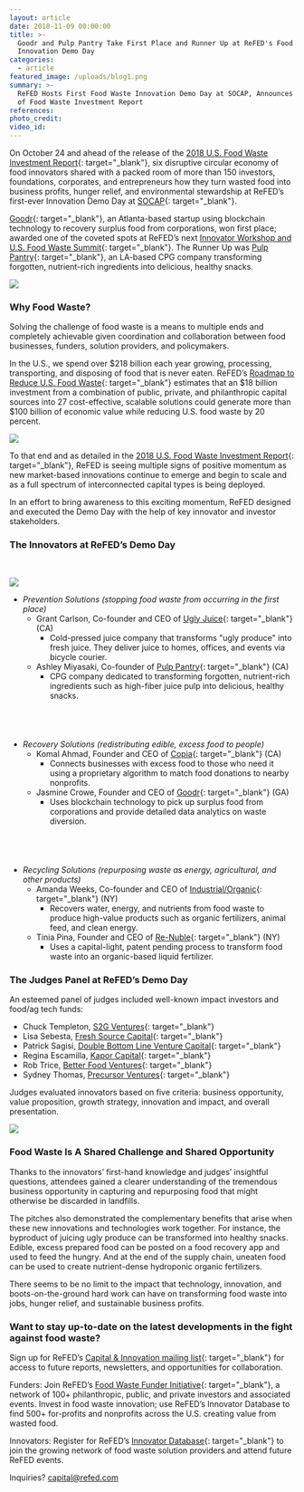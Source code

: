 ```yaml
---
layout: article
date: 2018-11-09 00:00:00
title: >-
  Goodr and Pulp Pantry Take First Place and Runner Up at ReFED's Food Waste
  Innovation Demo Day
categories:
  - article
featured_image: /uploads/blog1.png
summary: >-
  ReFED Hosts First Food Waste Innovation Demo Day at SOCAP, Announces Release
  of Food Waste Investment Report
references:
photo_credit:
video_id:
---
```


On October 24 and ahead of the release of the [2018 U.S. Food Waste Investment Report](https://www.refed.com/downloads/ReFED-2018-US-Food-Waste-Investment-Report.pdf){: target="_blank"}, six disruptive circular economy of food innovators shared with a packed room of more than 150 investors, foundations, corporates, and entrepreneurs how they turn wasted food into business profits, hunger relief, and environmental stewardship at ReFED’s first-ever Innovation Demo Day at [SOCAP](https://socialcapitalmarkets.net/){: target="_blank"}.

[Goodr](https://goodr.co/){: target="_blank"}, an Atlanta-based startup using blockchain technology to recovery surplus food from corporations, won first place; awarded one of the coveted spots at ReFED’s next [Innovator Workshop and U.S. Food Waste Summit](https://www.refed.com/content-hub/great-minds-think-differently-diverse-group-at-innovator-workshop-accelerates-food-waste-solutions){: target="_blank"}. The Runner Up was [Pulp Pantry](https://pulppantry.com/){: target="_blank"}, an LA-based CPG company transforming forgotten, nutrient-rich ingredients into delicious, healthy snacks.

![](/uploads/blog2.png)

### **Why Food Waste?**

Solving the challenge of food waste is a means to multiple ends and completely achievable given coordination and collaboration between food businesses, funders, solution providers, and policymakers.

In the U.S., we spend over $218 billion each year growing, processing, transporting, and disposing of food that is never eaten. ReFED’s [Roadmap to Reduce U.S. Food Waste](https://www.refed.com/downloads/ReFED_Report_2016.pdf){: target="_blank"} estimates that an $18 billion investment from a combination of public, private, and philanthropic capital sources into 27 cost-effective, scalable solutions could generate more than $100 billion of economic value while reducing U.S. food waste by 20 percent.

![](/uploads/blog3.png)

To that end and as detailed in the [2018 U.S. Food Waste Investment Report](https://www.refed.com/downloads/ReFED-2018-US-Food-Waste-Investment-Report.pdf){: target="_blank"}, ReFED is seeing multiple signs of positive momentum as new market-based innovations continue to emerge and begin to scale and as a full spectrum of interconnected capital types is being deployed.

In an effort to bring awareness to this exciting momentum, ReFED designed and executed the Demo Day with the help of key innovator and investor stakeholders.

### **The Innovators at ReFED’s Demo Day**

&nbsp;

![](/uploads/blog4.png)

* *Prevention Solutions (stopping food waste from occurring in the first place)*
  * Grant Carlson, Co-founder and CEO of [Ugly Juice](https://www.drinkuglyjuice.com/){: target="_blank"} (CA)
    * Cold-pressed juice company that transforms "ugly produce" into fresh juice. They deliver juice to homes, offices, and events via bicycle courier.
  * Ashley Miyasaki, Co-founder of [Pulp Pantry](https://pulppantry.com/){: target="_blank"} (CA)
    * CPG company dedicated to transforming forgotten, nutrient-rich ingredients such as high-fiber juice pulp into delicious, healthy snacks.

###### &nbsp;

* *Recovery Solutions (redistributing edible, excess food to people)*
  * Komal Ahmad, Founder and CEO of [Copia](https://www.gocopia.com/){: target="_blank"} (CA)
    * Connects businesses with excess food to those who need it using a proprietary algorithm to match food donations to nearby nonprofits.
  * Jasmine Crowe, Founder and CEO of [Goodr](https://goodr.co/){: target="_blank"} (GA)
    * Uses blockchain technology to pick up surplus food from corporations and provide detailed data analytics on waste diversion.

###### &nbsp;

* *Recycling Solutions (repurposing waste as energy, agricultural, and other products)*
  * Amanda Weeks, Co-founder and CEO of [Industrial/Organic](https://industrialorganic.com/){: target="_blank"} (NY)
    * Recovers water, energy, and nutrients from food waste to produce high-value products such as organic fertilizers, animal feed, and clean energy.
  * Tinia Pina, Founder and CEO of [Re-Nuble](https://www.re-nuble.com/){: target="_blank"} (NY)
    * Uses a capital-light, patent pending process to transform food waste into an organic-based liquid fertilizer.

### **The Judges Panel at ReFED’s Demo Day**

An esteemed panel of judges included well-known impact investors and food/ag tech funds:

* Chuck Templeton, [S2G Ventures](https://s2gventures.com/){: target="_blank"}
* Lisa Sebesta, [Fresh Source Capital](https://www.freshsourcecapital.com/){: target="_blank"}
* Patrick Sagisi, [Double Bottom Line Venture Capital](http://www.dblpartners.vc/){: target="_blank"}
* Regina Escamilla, [Kapor Capital](https://www.kaporcapital.com/){: target="_blank"}
* Rob Trice, [Better Food Ventures](http://betterfoodventures.com/){: target="_blank"}
* Sydney Thomas, [Precursor Ventures](https://precursorvc.com/){: target="_blank"}

Judges evaluated innovators based on five criteria: business opportunity, value proposition, growth strategy, innovation and impact, and overall presentation.

![](/uploads/blog5.png)

### Food Waste Is A Shared Challenge and Shared Opportunity

Thanks to the innovators’ first-hand knowledge and judges’ insightful questions, attendees gained a clearer understanding of the tremendous business opportunity in capturing and repurposing food that might otherwise be discarded in landfills.

The pitches also demonstrated the complementary benefits that arise when these new innovations and technologies work together. For instance, the byproduct of juicing ugly produce can be transformed into healthy snacks. Edible, excess prepared food can be posted on a food recovery app and used to feed the hungry. And at the end of the supply chain, uneaten food can be used to create nutrient-dense hydroponic organic fertilizers.

There seems to be no limit to the impact that technology, innovation, and boots-on-the-ground hard work can have on transforming food waste into jobs, hunger relief, and sustainable business profits.

### Want to stay up-to-date on the latest developments in the fight against food waste?

Sign up for ReFED’s [Capital & Innovation mailing list](https://www.refed.com/share){: target="_blank"} for access to future reports, newsletters, and opportunities for collaboration.

Funders: Join ReFED’s [Food Waste Funder Initiative](https://www.refed.com/content-hub/picking-up-speed-food-waste-funders-meet-to-fuel-further-impact){: target="_blank"}, a network of 100+ philanthropic, public, and private investors and associated events. Invest in food waste innovation; use ReFED’s Innovator Database to find 500+ for-profits and nonprofits across the U.S. creating value from wasted food.

Innovators: Register for ReFED’s [Innovator Database](https://www.refed.com/tools/innovator-database/suggest-an-innovator){: target="_blank"} to join the growing network of food waste solution providers and attend future ReFED events.

Inquiries? [capital@refed.com](mailto:capital@refed.com)